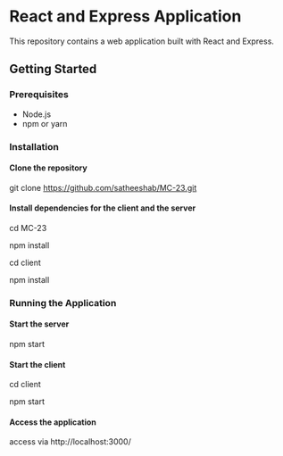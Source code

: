 # React and Express Application
This repository contains a web application built with React and Express.

## Getting Started

### Prerequisites
- Node.js
- npm or yarn

### Installation

#### Clone the repository

git clone https://github.com/satheeshab/MC-23.git

#### Install dependencies for the client and the server

cd MC-23

npm install  

cd client  

npm install 

### Running the Application

#### Start the server  

npm start  

#### Start the client  

cd client

npm start  

#### Access the application 
access via http://localhost:3000/  